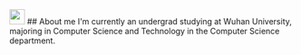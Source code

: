 <img src="https://user-images.githubusercontent.com/5679180/79618120-0daffb80-80be-11ea-819e-d2b0fa904d07.gif" width="27px">
## About me
  I'm currently an undergrad studying at Wuhan University, majoring in Computer Science and Technology in the Computer Science department.
   

